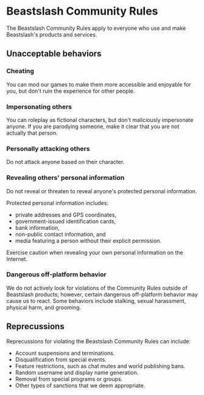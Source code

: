 # Beastslash Community Rules
The Beastslash Community Rules apply to everyone who use and make Beastslash's products and services.

## Unacceptable behaviors
### Cheating
You can mod our games to make them more accessible and enjoyable for you, but don't ruin the experience for other people. 

### Impersonating others
You can roleplay as fictional characters, but don't maliciously impersonate anyone. If you are parodying someone, make it clear that you are not actually that person.

### Personally attacking others
Do not attack anyone based on their character.

### Revealing others' personal information
Do not reveal or threaten to reveal anyone's protected personal information.

Protected personal information includes:
* private addresses and GPS coordinates,
* government-issued identification cards,
* bank information,
* non-public contact information, and
* media featuring a person without their explicit permission.

Exercise caution when revealing your own personal information on the Internet.

### Dangerous off-platform behavior
We do not actively look for violations of the Community Rules outside of Beastslash products; however, certain dangerous off-platform behavior may cause us to react. Some behaviors include stalking, sexual harassment, physical harm, and grooming.

## Reprecussions
Reprecussions for violating the Beastslash Community Rules can include:
* Account suspensions and terminations.
* Disqualification from special events.
* Feature restrictions, such as chat mutes and world publishing bans.
* Random username and display name generation.
* Removal from special programs or groups.
* Other types of sanctions that we deem appropriate.
